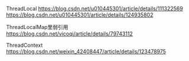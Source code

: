 ThreadLocal 
https://blog.csdn.net/u010445301/article/details/111322569
https://blog.csdn.net/u010445301/article/details/124935802

ThreadLocalMap里弱引用
https://blog.csdn.net/vicoqi/article/details/79743112


ThreadContext
https://blog.csdn.net/weixin_42408447/article/details/123478975